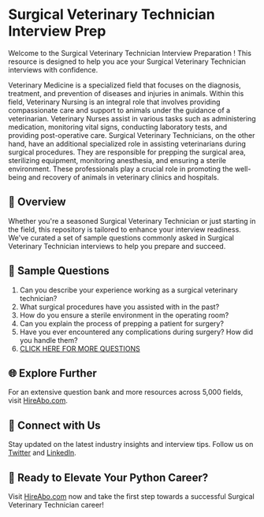 # Surgical Veterinary Technician Interview Prep

Welcome to the Surgical Veterinary Technician Interview Preparation ! This resource is designed to help you ace your Surgical Veterinary Technician interviews with confidence.

Veterinary Medicine is a specialized field that focuses on the diagnosis, treatment, and prevention of diseases and injuries in animals. Within this field, Veterinary Nursing is an integral role that involves providing compassionate care and support to animals under the guidance of a veterinarian. Veterinary Nurses assist in various tasks such as administering medication, monitoring vital signs, conducting laboratory tests, and providing post-operative care. Surgical Veterinary Technicians, on the other hand, have an additional specialized role in assisting veterinarians during surgical procedures. They are responsible for prepping the surgical area, sterilizing equipment, monitoring anesthesia, and ensuring a sterile environment. These professionals play a crucial role in promoting the well-being and recovery of animals in veterinary clinics and hospitals.

## 🚀 Overview

Whether you're a seasoned Surgical Veterinary Technician or just starting in the field, this repository is tailored to enhance your interview readiness. We've curated a set of sample questions commonly asked in Surgical Veterinary Technician interviews to help you prepare and succeed.

## 📝 Sample Questions

1. Can you describe your experience working as a surgical veterinary technician?
2. What surgical procedures have you assisted with in the past?
3. How do you ensure a sterile environment in the operating room?
4. Can you explain the process of prepping a patient for surgery?
5. Have you ever encountered any complications during surgery? How did you handle them?
6. [CLICK HERE FOR MORE QUESTIONS](https://hireabo.com/job/24_1_9/Surgical%20Veterinary%20Technician)

## 🌐 Explore Further

For an extensive question bank and more resources across 5,000 fields, visit [HireAbo.com](https://www.hireabo.com).

## 📱 Connect with Us

Stay updated on the latest industry insights and interview tips. Follow us on [Twitter](https://twitter.com/hireabo) and [LinkedIn](https://www.linkedin.com/in/hire-abo-3609972a8/).

## 🚀 Ready to Elevate Your Python Career?

Visit [HireAbo.com](https://www.hireabo.com) now and take the first step towards a successful Surgical Veterinary Technician career!